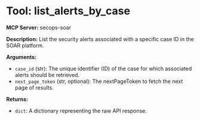 # Tool: list_alerts_by_case

**MCP Server:** secops-soar

**Description:** List the security alerts associated with a specific case ID in the SOAR platform.

**Arguments:**

*   `case_id` (str): The unique identifier (ID) of the case for which associated alerts should be retrieved.
*   `next_page_token` (str, optional): The nextPageToken to fetch the next page of results.

**Returns:**

*   `dict`: A dictionary representing the raw API response.
